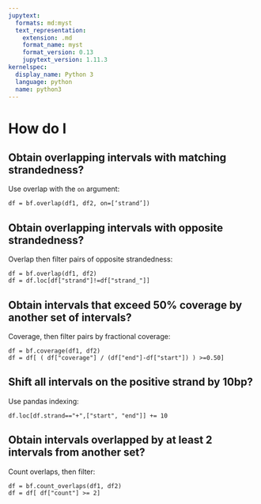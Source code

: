 ```yaml
---
jupytext:
  formats: md:myst
  text_representation:
    extension: .md
    format_name: myst
    format_version: 0.13
    jupytext_version: 1.11.3
kernelspec:
  display_name: Python 3
  language: python
  name: python3
---
```


# How do I

## Obtain overlapping intervals with matching strandedness? 
Use overlap with the ``on`` argument:
```
df = bf.overlap(df1, df2, on=[‘strand’])
```

## Obtain overlapping intervals with opposite strandedness? 
Overlap then filter pairs of opposite strandedness:
```
df = bf.overlap(df1, df2)
df = df.loc[df["strand"]!=df["strand_"]]
```
## Obtain intervals that exceed 50% coverage by another set of intervals?
Coverage, then filter pairs by fractional coverage:
```
df = bf.coverage(df1, df2)
df = df[ ( df["coverage"] / (df["end"]-df["start"]) ) >=0.50]
```

## Shift all intervals on the positive strand by 10bp?
Use pandas indexing: 
```
df.loc[df.strand=="+",["start", "end"]] += 10
```

## Obtain intervals overlapped by at least 2 intervals from another set?
Count overlaps, then filter:
```
df = bf.count_overlaps(df1, df2)
df = df[ df["count"] >= 2]
```






